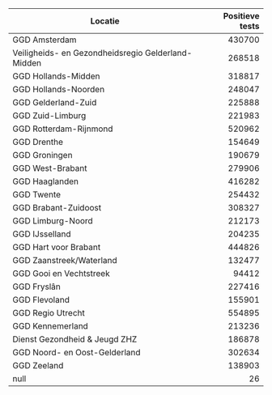 | Locatie | Positieve tests |
|---------|----------------:|
| GGD Amsterdam                            | 430700 |
| Veiligheids- en Gezondheidsregio Gelderland-Midden | 268518 |
| GGD Hollands-Midden                      | 318817 |
| GGD Hollands-Noorden                     | 248047 |
| GGD Gelderland-Zuid                      | 225888 |
| GGD Zuid-Limburg                         | 221983 |
| GGD Rotterdam-Rijnmond                   | 520962 |
| GGD Drenthe                              | 154649 |
| GGD Groningen                            | 190679 |
| GGD West-Brabant                         | 279906 |
| GGD Haaglanden                           | 416282 |
| GGD Twente                               | 254432 |
| GGD Brabant-Zuidoost                     | 308327 |
| GGD Limburg-Noord                        | 212173 |
| GGD IJsselland                           | 204235 |
| GGD Hart voor Brabant                    | 444826 |
| GGD Zaanstreek/Waterland                 | 132477 |
| GGD Gooi en Vechtstreek                  | 94412 |
| GGD Fryslân                              | 227416 |
| GGD Flevoland                            | 155901 |
| GGD Regio Utrecht                        | 554895 |
| GGD Kennemerland                         | 213236 |
| Dienst Gezondheid & Jeugd ZHZ            | 186878 |
| GGD Noord- en Oost-Gelderland            | 302634 |
| GGD Zeeland                              | 138903 |
| null                                     |    26 |
